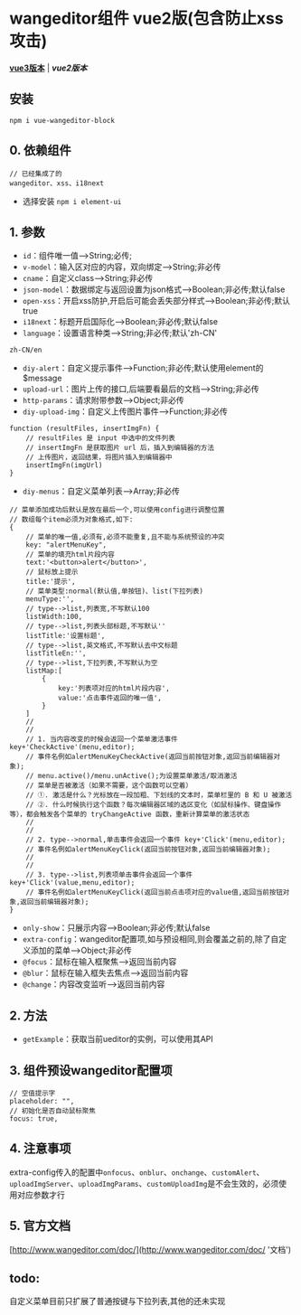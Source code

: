 # wangeditor组件 vue2版(包含防止xss攻击)
[**vue3版本**](https://github.com/QuietHear/vue-wangeditor-block-plus '浏览') | ***vue2版本*** 

## 安装
	npm i vue-wangeditor-block

## 0. 依赖组件
>
	// 已经集成了的
	wangeditor、xss、i18next
>
* 选择安装 `npm i element-ui`

## 1. 参数
* `id`：组件唯一值-->String;必传;
* `v-model`：输入区对应的内容，双向绑定-->String;非必传
* `cname`：自定义class-->String;非必传
* `json-model`：数据绑定与返回设置为json格式-->Boolean;非必传;默认false
* `open-xss`：开启xss防护,开启后可能会丢失部分样式-->Boolean;非必传;默认true
* `i18next`：标题开启国际化-->Boolean;非必传;默认false
* `language`：设置语言种类-->String;非必传;默认'zh-CN'
>
	zh-CN/en
>

* `diy-alert`：自定义提示事件-->Function;非必传;默认使用element的$message
* `upload-url`：图片上传的接口,后端要看最后的文档-->String;非必传
* `http-params`：请求附带参数-->Object;非必传
* `diy-upload-img`：自定义上传图片事件-->Function;非必传
>
	function (resultFiles, insertImgFn) {
	    // resultFiles 是 input 中选中的文件列表
	    // insertImgFn 是获取图片 url 后，插入到编辑器的方法
	    // 上传图片，返回结果，将图片插入到编辑器中
	    insertImgFn(imgUrl)
	}
>

* `diy-menus`：自定义菜单列表-->Array;非必传
>
	// 菜单添加成功后默认是放在最后一个,可以使用config进行调整位置
	// 数组每个item必须为对象格式,如下:
	{
		// 菜单的唯一值,必须有,必须不能重复,且不能与系统预设的冲突
	    key: "alertMenuKey",
		// 菜单的填充html片段内容
	    text:'<button>alert</button>',
		// 鼠标放上提示
	    title:'提示',
		// 菜单类型:normal(默认值,单按钮)、list(下拉列表)
		menuType:'',
		// type-->list,列表宽,不写默认100
		listWidth:100,
		// type-->list,列表头部标题,不写默认''
		listTitle:'设置标题',
		// type-->list,英文格式,不写默认去中文标题
        listTitleEn:'',
		// type-->list,下拉列表,不写默认为空
		listMap:[
			{
				key:'列表项对应的html片段内容',
				value:'点击事件返回的唯一值',
			}
		]
		//
		//
		// 1. 当内容改变的时候会返回一个菜单激活事件 key+'CheckActive'(menu,editor);
		// 事件名例如alertMenuKeyCheckActive(返回当前按钮对象,返回当前编辑器对象);
		// menu.active()/menu.unActive();为设置菜单激活/取消激活
        // 菜单是否被激活（如果不需要，这个函数可以空着）
        // ①. 激活是什么？光标放在一段加粗、下划线的文本时，菜单栏里的 B 和 U 被激活
        // ②. 什么时候执行这个函数？每次编辑器区域的选区变化（如鼠标操作、键盘操作等），都会触发各个菜单的 tryChangeActive 函数，重新计算菜单的激活状态
		//
		//
		// 2. type-->normal,单击事件会返回一个事件 key+'Click'(menu,editor);
		// 事件名例如alertMenuKeyClick(返回当前按钮对象,返回当前编辑器对象);
		//
		//
		// 3. type-->list,列表项单击事件会返回一个事件 key+'Click'(value,menu,editor);
		// 事件名例如alertMenuKeyClick(返回当前点击项对应的value值,返回当前按钮对象,返回当前编辑器对象);
	}
>

* `only-show`：只展示内容-->Boolean;非必传;默认false
* `extra-config`：wangeditor配置项,如与预设相同,则会覆盖之前的,除了自定义添加的菜单-->Object;非必传
* `@focus`：鼠标在输入框聚焦-->返回当前内容
* `@blur`：鼠标在输入框失去焦点-->返回当前内容
* `@change`：内容改变监听-->返回当前内容

## 2. 方法
* `getExample`：获取当前ueditor的实例，可以使用其API

## 3. 组件预设wangeditor配置项
	// 空值提示字
	placeholder: "",
	// 初始化是否自动鼠标聚焦
	focus: true, 

## 4. 注意事项
extra-config传入的配置中`onfocus`、`onblur`、`onchange`、`customAlert`、`uploadImgServer`、`uploadImgParams`、`customUploadImg`是不会生效的，必须使用对应参数才行

## 5. 官方文档
[http://www.wangeditor.com/doc/](http://www.wangeditor.com/doc/ '文档')

## todo:
自定义菜单目前只扩展了普通按键与下拉列表,其他的还未实现